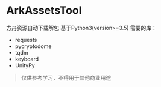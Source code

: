 # ArkAssetsTool
方舟资源自动下载解包
基于Python3(version>=3.5)
需要的库：
- requests
- pycryptodome
- tqdm
- keyboard
- UnityPy
> 仅供参考学习，不得用于其他商业用途
